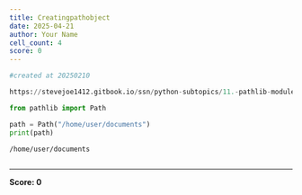 ```yaml
---
title: Creatingpathobject
date: 2025-04-21
author: Your Name
cell_count: 4
score: 0
---
```


```python
#created at 20250210
```


```python
https://stevejoe1412.gitbook.io/ssn/python-subtopics/11.-pathlib-module
```


```python
from pathlib import Path

path = Path("/home/user/documents")
print(path)
```

    /home/user/documents



```python

```


---
**Score: 0**